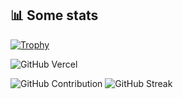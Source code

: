 ## 📊 Some stats
[![Trophy](https://github-profile-trophy.vercel.app/?username=MikaFinance093&theme=onedark&rank=SECRET,SSS,SS,S,AAA,AA,A&no-bg=true&no-frame=true&margin-w=16)](https://github.com/ryo-ma/github-profile-trophy)



![GitHub Vercel](https://github-readme-stats.vercel.app/api/top-langs/?username=MikaFinance093&hide_border=true&layout=compact&langs_count=6&theme=blue-green)

![GitHub Contribution](https://github-readme-stats.vercel.app/api?username=MikaFinance093&hide_border=true&theme=blue-green&show_icons=true&count_private=true)
![GitHub Streak](https://github-readme-streak-stats.herokuapp.com?user=MikaFinance093&hide_border=true&theme=blue-green)
